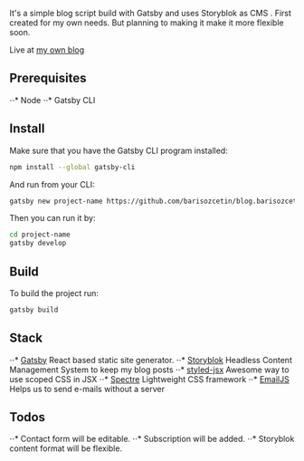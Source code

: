 It's a simple blog script build with Gatsby and uses Storyblok as CMS . First created for my own needs. But planning to making it make it more flexible soon.

Live at [my own blog](https://blog.barisozcetin.me)

## Prerequisites
⋅⋅* Node
⋅⋅* Gatsby CLI

## Install

Make sure that you have the Gatsby CLI program installed:
```sh
npm install --global gatsby-cli
```

And run from your CLI:
```sh
gatsby new project-name https://github.com/barisozcetin/blog.barisozcetin.me
```

Then you can run it by:
```sh
cd project-name
gatsby develop
```

## Build 

To build the project run:
```sh
gatsby build
```

## Stack

⋅⋅* [Gatsby](https://www.gatsbyjs.org/) React based static site generator.
⋅⋅* [Storyblok](https://www.storyblok.com/) Headless Content Management System to keep my blog posts
⋅⋅* [styled-jsx](https://github.com/zeit/styled-jsx) Awesome way to use scoped CSS in JSX
⋅⋅* [Spectre](https://github.com/picturepan2/spectre) Lightweight CSS framework
⋅⋅* [EmailJS](http://www.emailjs.com/) Helps us to send e-mails without a server

## Todos

⋅⋅* Contact form will be editable.
⋅⋅* Subscription will be added.
⋅⋅* Storyblok content format will be flexible.
